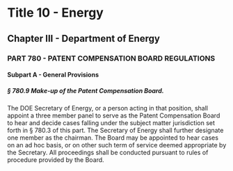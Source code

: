 
# Title 10 - Energy
## Chapter III - Department of Energy
### PART 780 - PATENT COMPENSATION BOARD REGULATIONS
#### Subpart A - General Provisions
##### § 780.9 Make-up of the Patent Compensation Board.

The DOE Secretary of Energy, or a person acting in that position, shall appoint a three member panel to serve as the Patent Compensation Board to hear and decide cases falling under the subject matter jurisdiction set forth in § 780.3 of this part. The Secretary of Energy shall further designate one member as the chairman. The Board may be appointed to hear cases on an ad hoc basis, or on other such term of service deemed appropriate by the Secretary. All proceedings shall be conducted pursuant to rules of procedure provided by the Board.
